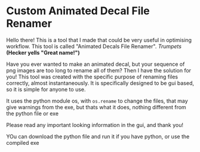 # Custom Animated Decal File Renamer
Hello there! 
This is a tool that I made that could be very useful in optimising workflow. 
This tool is called "Animated Decals File Renamer". *Trumpets* **(Hecker yells "Great name!")**

Have you ever wanted to make an animated decal, but your sequence of png images are too long to rename all of them? Then I have the solution for you! This tool was created with the specific purpose of renaming files correctly, almost instantaneously. It is specifically designed to be gui based, so it is simple for anyone to use. 

It uses the python module os, with ```os.rename``` to change the files, that may give warnings from the exe, but thats what it does, nothing different from the python file or exe

Please read any important looking information in the gui, and thank you!

YOu can download the python file and run it if you have python, or use the compiled exe
